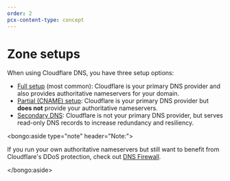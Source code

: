 ```yaml
---
order: 2
pcx-content-type: concept
---
```


# Zone setups

When using Cloudflare DNS, you have three setup options:

- [Full setup](full-setup) (most common): Cloudflare is your primary DNS provider and also provides authoritative nameservers for your domain.
- [Partial (CNAME) setup](partial-setup): Cloudflare is your primary DNS provider but **does not** provide your authoritative nameservers.
- [Secondary DNS](secondary-dns): Cloudflare is not your primary DNS provider, but serves read-only DNS records to increase redundancy and resiliency.

<bongo:aside type="note" header="Note:">

If you run your own authoritative nameservers but still want to benefit from Cloudflare's DDoS protection, check out [DNS Firewall](/dns-firewall).

</bongo:aside>

